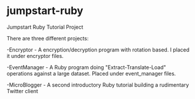# jumpstart-ruby
Jumpstart Ruby Tutorial Project

There are three different projects:

-Encryptor - A encryption/decryption program with rotation based. I placed it under encryptor files.

-EventManager - A Ruby program doing "Extract-Translate-Load" operations against a large dataset. Placed under event_manager files.

-MicroBlogger - A second introductory Ruby tutorial building a rudimentary Twitter client
